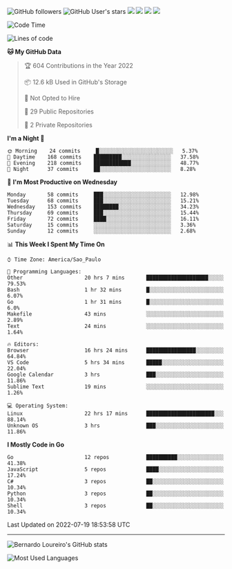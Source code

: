 ![GitHub followers](https://img.shields.io/github/followers/bernardolm?style=for-the-badge&label=GitHub%20followers) ![GitHub User's stars](https://img.shields.io/github/stars/bernardolm?style=for-the-badge&label=GitHub%20User's%20stars) [![](https://img.shields.io/static/v1?logo=linkedin&label=LinkedIn&message=bernardolm&color=0A66C2&style=for-the-badge)](https://www.linkedin.com/in/bernardolm) [![](https://img.shields.io/static/v1?logo=lastdotfm&label=last.fm&message=bernardolm&color=D51007&style=for-the-badge)](https://www.last.fm/user/bernardolm) [![](https://img.shields.io/static/v1?logo=spotify&label=spotify&message=bernardolou&color=1ED760&style=for-the-badge)](https://open.spotify.com/user/bernardolou) [![](https://img.shields.io/static/v1?logo=awesomelists&label=My%20awesome%20stars&message=⭐⭐⭐&color=FC60A8&style=for-the-badge)](https://github.com/bernardolm/awesome-stars)

<!--START_SECTION:waka-->
![Code Time](http://img.shields.io/badge/Code%20Time-1%2C598%20hrs%2014%20mins-blue)

![Lines of code](https://img.shields.io/badge/From%20Hello%20World%20I%27ve%20Written--16%20Thousand%20lines%20of%20code-blue)

**🐱 My GitHub Data** 

> 🏆 604 Contributions in the Year 2022
 > 
> 📦 12.6 kB Used in GitHub's Storage 
 > 
> 🚫 Not Opted to Hire
 > 
> 📜 29 Public Repositories 
 > 
> 🔑 2 Private Repositories  
 > 
**I'm a Night 🦉** 

```text
🌞 Morning    24 commits     █░░░░░░░░░░░░░░░░░░░░░░░░   5.37% 
🌆 Daytime    168 commits    █████████░░░░░░░░░░░░░░░░   37.58% 
🌃 Evening    218 commits    ████████████░░░░░░░░░░░░░   48.77% 
🌙 Night      37 commits     ██░░░░░░░░░░░░░░░░░░░░░░░   8.28%

```
📅 **I'm Most Productive on Wednesday** 

```text
Monday       58 commits     ███░░░░░░░░░░░░░░░░░░░░░░   12.98% 
Tuesday      68 commits     ███░░░░░░░░░░░░░░░░░░░░░░   15.21% 
Wednesday    153 commits    ████████░░░░░░░░░░░░░░░░░   34.23% 
Thursday     69 commits     ███░░░░░░░░░░░░░░░░░░░░░░   15.44% 
Friday       72 commits     ████░░░░░░░░░░░░░░░░░░░░░   16.11% 
Saturday     15 commits     ░░░░░░░░░░░░░░░░░░░░░░░░░   3.36% 
Sunday       12 commits     ░░░░░░░░░░░░░░░░░░░░░░░░░   2.68%

```


📊 **This Week I Spent My Time On** 

```text
⌚︎ Time Zone: America/Sao_Paulo

💬 Programming Languages: 
Other                    20 hrs 7 mins       ████████████████████░░░░░   79.53% 
Bash                     1 hr 32 mins        █░░░░░░░░░░░░░░░░░░░░░░░░   6.07% 
Go                       1 hr 31 mins        █░░░░░░░░░░░░░░░░░░░░░░░░   6.0% 
Makefile                 43 mins             ░░░░░░░░░░░░░░░░░░░░░░░░░   2.89% 
Text                     24 mins             ░░░░░░░░░░░░░░░░░░░░░░░░░   1.64%

🔥 Editors: 
Browser                  16 hrs 24 mins      ████████████████░░░░░░░░░   64.84% 
VS Code                  5 hrs 34 mins       █████░░░░░░░░░░░░░░░░░░░░   22.04% 
Google Calendar          3 hrs               ███░░░░░░░░░░░░░░░░░░░░░░   11.86% 
Sublime Text             19 mins             ░░░░░░░░░░░░░░░░░░░░░░░░░   1.26%

💻 Operating System: 
Linux                    22 hrs 17 mins      ██████████████████████░░░   88.14% 
Unknown OS               3 hrs               ███░░░░░░░░░░░░░░░░░░░░░░   11.86%

```

**I Mostly Code in Go** 

```text
Go                       12 repos            ██████████░░░░░░░░░░░░░░░   41.38% 
JavaScript               5 repos             ████░░░░░░░░░░░░░░░░░░░░░   17.24% 
C#                       3 repos             ██░░░░░░░░░░░░░░░░░░░░░░░   10.34% 
Python                   3 repos             ██░░░░░░░░░░░░░░░░░░░░░░░   10.34% 
Shell                    3 repos             ██░░░░░░░░░░░░░░░░░░░░░░░   10.34%

```



 Last Updated on 2022-07-19 18:53:58 UTC
<!--END_SECTION:waka-->

---

![Bernardo Loureiro's GitHub stats](https://github-readme-stats.vercel.app/api?username=bernardolm&count_private=true&show_icons=true&theme=nightowl&include_all_commits=true)

![Most Used Languages](https://github-readme-stats.vercel.app/api/top-langs/?username=bernardolm&theme=nightowl&langs_count=99)
